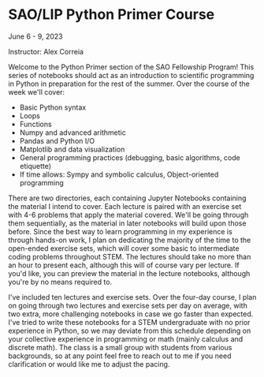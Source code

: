 # SAO/LIP Python Primer Course
June 6 - 9, 2023

Instructor: Alex Correia

Welcome to the Python Primer section of the SAO Fellowship Program! This series of notebooks should act as an introduction to scientific programming in Python in preparation for the rest of the summer. Over the course of the week we'll cover:

- Basic Python syntax
- Loops
- Functions
- Numpy and advanced arithmetic
- Pandas and Python I/O
- Matplotlib and data visualization
- General programming practices (debugging, basic algorithms, code etiquette)
- If time allows: Sympy and symbolic calculus, Object-oriented programming

There are two directories, each containing Jupyter Notebooks containing the material I intend to cover. Each lecture is paired with an exercise set with 4-6 problems that apply the material covered. We'll be going through them sequentially, as the material in later notebooks will build upon those before. Since the best way to learn programming in my experience is through hands-on work, I plan on dedicating the majority of the time to the open-ended exercise sets, which will cover some basic to intermediate coding problems throughout STEM. The lectures should take no more than an hour to present each, although this will of course vary per lecture. If you'd like, you can preview the material in the lecture notebooks, although you're by no means required to.

I've included ten lectures and exercise sets. Over the four-day course, I plan on going through two lectures and exercise sets per day on average, with two extra, more challenging notebooks in case we go faster than expected. I've tried to write these notebooks for a STEM undergraduate with no prior experience in Python, so we may deviate from this schedule depending on your collective experience in programming or math (mainly calculus and discrete math). The class is a small group with students from various backgrounds, so at any point feel free to reach out to me if you need clarification or would like me to adjust the pacing.

